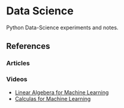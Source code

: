 # Data Science
Python Data-Science experiments and notes.


## References

### Articles

### Videos
- [Linear Algebera for Machine Learning](https://www.youtube.com/watch?v=T3TpdPmTLso )
- [Calculas for Machine Learning](https://www.youtube.com/watch?v=m998PdOCFcY)